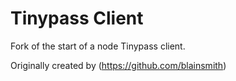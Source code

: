 # Tinypass Client

Fork of the start of a node Tinypass client.  

Originally created by (https://github.com/blainsmith)
